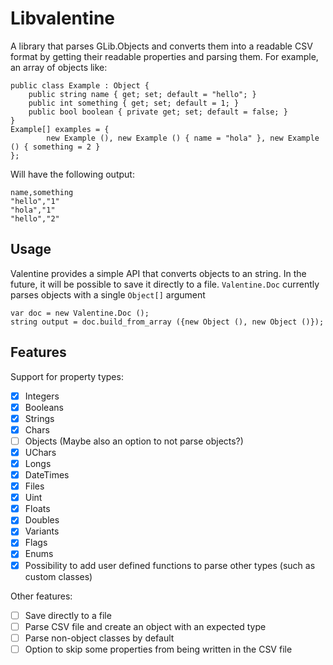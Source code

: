 # Libvalentine

A library that parses GLib.Objects and converts them into a readable CSV format by getting their readable properties and parsing them. For example, an array of objects like:

```vala
public class Example : Object {
    public string name { get; set; default = "hello"; }
    public int something { get; set; default = 1; }
    public bool boolean { private get; set; default = false; }
}
Example[] examples = {
        new Example (), new Example () { name = "hola" }, new Example () { something = 2 }
};
```

Will have the following output:

```csv
name,something
"hello","1"
"hola","1"
"hello","2"
```

## Usage

Valentine provides a simple API that converts objects to an string. In the future, it will be possible to save it directly to a file. `Valentine.Doc` currently parses objects with a single `Object[]` argument

```vala
var doc = new Valentine.Doc ();
string output = doc.build_from_array ({new Object (), new Object ()});
```

## Features

Support for property types:

- [x] Integers
- [x] Booleans
- [x] Strings
- [x] Chars
- [ ] Objects (Maybe also an option to not parse objects?)
- [x] UChars
- [x] Longs
- [X] DateTimes
- [x] Files
- [x] Uint
- [x] Floats
- [x] Doubles
- [X] Variants
- [x] Flags
- [x] Enums
- [x] Possibility to add user defined functions to parse other types (such as custom classes)

Other features:

- [ ] Save directly to a file
- [ ] Parse CSV file and create an object with an expected type
- [ ] Parse non-object classes by default
- [ ] Option to skip some properties from being written in the CSV file

